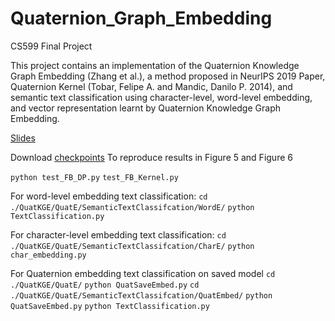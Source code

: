# Quaternion_Graph_Embedding
CS599 Final Project

This project contains an implementation of the Quaternion Knowledge Graph Embedding (Zhang et al.), a method proposed in NeurIPS 2019 Paper, Quaternion Kernel (Tobar, Felipe A. and Mandic, Danilo P. 2014), and semantic text classification using character-level, word-level embedding, and vector representation learnt by Quaternion Knowledge Graph Embedding.   

[Slides](https://github.com/mzheng27/QuatKGE/blob/main/Quaternion_Knowledge_Graph_Embedding.pptx)
 
Download [checkpoints](https://drive.google.com/drive/folders/11iImsw2YzF0ffjpC3J65NS4sN6HxXd-3?usp=sharing)
To reproduce results in Figure 5 and Figure 6

`python test_FB_DP.py`
`test_FB_Kernel.py`

For word-level embedding text classification:
`cd ./QuatKGE/QuatE/SemanticTextClassifcation/WordE/`
`python TextClassification.py`

For character-level embedding text classification:
`cd ./QuatKGE/QuatE/SemanticTextClassifcation/CharE/`
`python char_embedding.py`

For Quaternion embedding text classification on saved model 
`cd ./QuatKGE/QuatE/`
`python QuatSaveEmbed.py`
`cd ./QuatKGE/QuatE/SemanticTextClassifcation/QuatEmbed/`
`python QuatSaveEmbed.py`
`python TextClassification.py`
